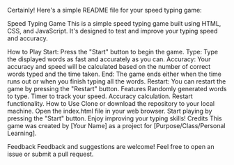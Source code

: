 
Certainly! Here's a simple README file for your speed typing game:

Speed Typing Game
This is a simple speed typing game built using HTML, CSS, and JavaScript. It's designed to test and improve your typing speed and accuracy.

How to Play
Start: Press the "Start" button to begin the game.
Type: Type the displayed words as fast and accurately as you can.
Accuracy: Your accuracy and speed will be calculated based on the number of correct words typed and the time taken.
End: The game ends either when the time runs out or when you finish typing all the words.
Restart: You can restart the game by pressing the "Restart" button.
Features
Randomly generated words to type.
Timer to track your speed.
Accuracy calculation.
Restart functionality.
How to Use
Clone or download the repository to your local machine.
Open the index.html file in your web browser.
Start playing by pressing the "Start" button.
Enjoy improving your typing skills!
Credits
This game was created by [Your Name] as a project for [Purpose/Class/Personal Learning].

Feedback
Feedback and suggestions are welcome! Feel free to open an issue or submit a pull request.

